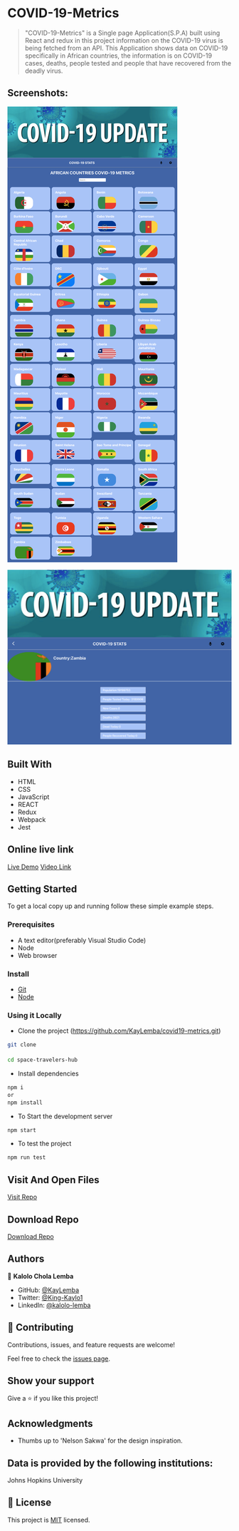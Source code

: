 
# COVID-19-Metrics

> "COVID-19-Metrics" is a Single page Application(S.P.A) built using React and redux in this project information on the COVID-19 virus is being fetched from an API. This Application shows data on COVID-19 specifically in African countries, the information is on COVID-19 cases, deaths, people tested and people that have recovered from the deadly virus.

## Screenshots:

![screenshot](./src/assets/Screenshot1.png)

![screenshot](./src/assets/Screenshot2.png)

## Built With

- HTML
- CSS
- JavaScript
- REACT
- Redux
- Webpack
- Jest

## Online live link

[Live Demo](https://festive-lichterman-da1784.netlify.app/)
[Video Link]()

## Getting Started

To get a local copy up and running follow these simple example steps.

### Prerequisites
- A text editor(preferably Visual Studio Code)
- Node
- Web browser

### Install
- [Git](https://git-scm.com/downloads)
- [Node](https://nodejs.org/en/download/)

### Using it Locally

- Clone the project (https://github.com/KayLemba/covid19-metrics.git)

```bash 
git clone 

cd space-travelers-hub
```

- Install dependencies

```bash
npm i 
or
npm install
```
- To Start the development server
```bash
npm start
```

- To test the project
```bash
npm run test
```


## Visit And Open Files

[Visit Repo](https://github.com/KayLemba/covid19-metrics)

## Download Repo

[Download Repo](https://github.com/KayLemba/covid19-metrics.git)

## Authors

👤 **Kalolo Chola Lemba**

- GitHub: [@KayLemba](https://github.com/KayLemba)
- Twitter: [@King-Kaylo1](https://twitter.com/King_Kaylo1) 
- LinkedIn: [@kalolo-lemba](https://www.linkedin.com/in/https://www.linkedin.com/in/kalolo-lemba-41a8339a/-41a8339a/)


## 🤝 Contributing

Contributions, issues, and feature requests are welcome!

Feel free to check the [issues page](https://github.com/thecodechaser/space-travelers-hub/issues).

## Show your support

Give a ⭐️ if you like this project!

## Acknowledgments

- Thumbs up to 'Nelson Sakwa' for the design inspiration.

## Data is provided by the following institutions:
Johns Hopkins University

## 📝 License

This project is [MIT](./MIT.md) licensed.
